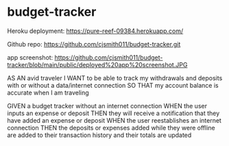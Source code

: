 # budget-tracker

Heroku deployment: https://pure-reef-09384.herokuapp.com/

Github repo: https://github.com/cjsmith011/budget-tracker.git

app screenshot: https://github.com/cjsmith011/budget-tracker/blob/main/public/deployed%20app%20screenshot.JPG




AS AN avid traveler
I WANT to be able to track my withdrawals and deposits with or without a data/internet connection
SO THAT my account balance is accurate when I am traveling 

GIVEN a budget tracker without an internet connection
WHEN the user inputs an expense or deposit
THEN they will receive a notification that they have added an expense or deposit
WHEN the user reestablishes an internet connection
THEN the deposits or expenses added while they were offline are added to their transaction history and their totals are updated

